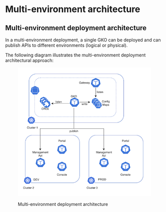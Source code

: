 # Multi-environment architecture

## Multi-environment deployment architecture

In a multi-environment deployment, a single GKO can be deployed and can publish APIs to different environments (logical or physical).&#x20;

The following diagram illustrates the multi-environment deployment architectural approach:

<figure><img src="../.gitbook/assets/image (11).png" alt=""><figcaption><p>Multi-environment deployment architecture</p></figcaption></figure>
